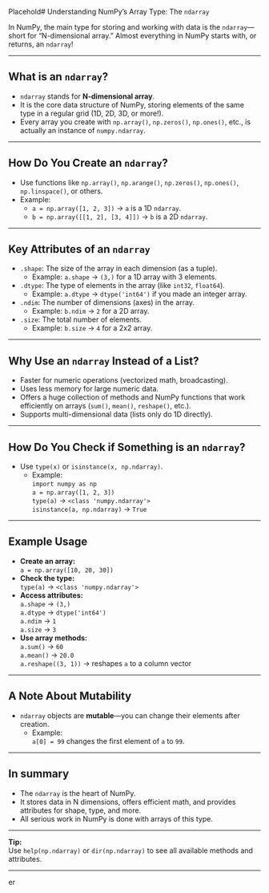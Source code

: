 Placehold# Understanding NumPy’s Array Type: The `ndarray`

In NumPy, the main type for storing and working with data is the `ndarray`—short for “N-dimensional array.” Almost everything in NumPy starts with, or returns, an `ndarray`!

---

## What is an `ndarray`?

- `ndarray` stands for **N-dimensional array**.
- It is the core data structure of NumPy, storing elements of the same type in a regular grid (1D, 2D, 3D, or more!).
- Every array you create with `np.array()`, `np.zeros()`, `np.ones()`, etc., is actually an instance of `numpy.ndarray`.

---

## How Do You Create an `ndarray`?

- Use functions like `np.array()`, `np.arange()`, `np.zeros()`, `np.ones()`, `np.linspace()`, or others.
- Example:
  - `a = np.array([1, 2, 3])` → `a` is a 1D `ndarray`.
  - `b = np.array([[1, 2], [3, 4]])` → `b` is a 2D `ndarray`.

---

## Key Attributes of an `ndarray`

- `.shape`: The size of the array in each dimension (as a tuple).
  - Example: `a.shape` → `(3,)` for a 1D array with 3 elements.
- `.dtype`: The type of elements in the array (like `int32`, `float64`).
  - Example: `a.dtype` → `dtype('int64')` if you made an integer array.
- `.ndim`: The number of dimensions (axes) in the array.
  - Example: `b.ndim` → `2` for a 2D array.
- `.size`: The total number of elements.
  - Example: `b.size` → `4` for a 2x2 array.

---

## Why Use an `ndarray` Instead of a List?

- Faster for numeric operations (vectorized math, broadcasting).
- Uses less memory for large numeric data.
- Offers a huge collection of methods and NumPy functions that work efficiently on arrays (`sum()`, `mean()`, `reshape()`, etc.).
- Supports multi-dimensional data (lists only do 1D directly).

---

## How Do You Check if Something is an `ndarray`?

- Use `type(x)` or `isinstance(x, np.ndarray)`.
  - Example:  
    `import numpy as np`  
    `a = np.array([1, 2, 3])`  
    `type(a)` → `<class 'numpy.ndarray'>`  
    `isinstance(a, np.ndarray)` → `True`

---

## Example Usage

- **Create an array:**  
  `a = np.array([10, 20, 30])`
- **Check the type:**  
  `type(a)` → `<class 'numpy.ndarray'>`
- **Access attributes:**  
  `a.shape` → `(3,)`  
  `a.dtype` → `dtype('int64')`  
  `a.ndim` → `1`  
  `a.size` → `3`
- **Use array methods:**  
  `a.sum()` → `60`  
  `a.mean()` → `20.0`  
  `a.reshape((3, 1))` → reshapes `a` to a column vector

---

## A Note About Mutability

- `ndarray` objects are **mutable**—you can change their elements after creation.
  - Example:  
    `a[0] = 99` changes the first element of `a` to `99`.

---

## In summary

- The `ndarray` is the heart of NumPy.
- It stores data in N dimensions, offers efficient math, and provides attributes for shape, type, and more.
- All serious work in NumPy is done with arrays of this type.

---

**Tip:**  
Use `help(np.ndarray)` or `dir(np.ndarray)` to see all available methods and attributes.

---
er
